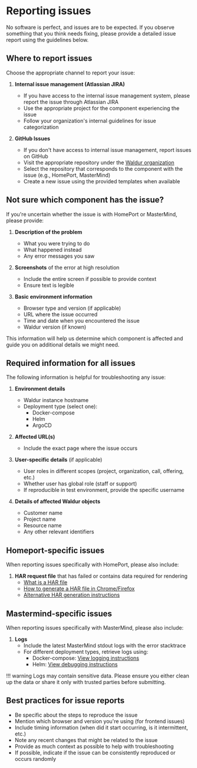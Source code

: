 # Reporting issues

No software is perfect, and issues are to be expected. If you observe something that you think needs fixing, please provide a detailed issue report using the guidelines below.

## Where to report issues

Choose the appropriate channel to report your issue:

1. **Internal issue management (Atlassian JIRA)**
   - If you have access to the internal issue management system, please report the issue through Atlassian JIRA
   - Use the appropriate project for the component experiencing the issue
   - Follow your organization's internal guidelines for issue categorization

2. **GitHub Issues**
   - If you don't have access to internal issue management, report issues on GitHub
   - Visit the appropriate repository under the [Waldur organization](https://github.com/waldur)
   - Select the repository that corresponds to the component with the issue (e.g., HomePort, MasterMind)
   - Create a new issue using the provided templates when available

## Not sure which component has the issue?

If you're uncertain whether the issue is with HomePort or MasterMind, please provide:

1. **Description of the problem**
    - What you were trying to do
    - What happened instead
    - Any error messages you saw

2. **Screenshots** of the error at high resolution
    - Include the entire screen if possible to provide context
    - Ensure text is legible

3. **Basic environment information**
    - Browser type and version (if applicable)
    - URL where the issue occurred
    - Time and date when you encountered the issue
    - Waldur version (if known)

This information will help us determine which component is affected and guide you on additional details we might need.

## Required information for all issues

The following information is helpful for troubleshooting any issue:

1. **Environment details**
    - Waldur instance hostname
    - Deployment type (select one):
        - Docker-compose
        - Helm
        - ArgoCD

2. **Affected URL(s)**
    - Include the exact page where the issue occurs

3. **User-specific details** (if applicable)
    - User roles in different scopes (project, organization, call, offering, etc.)
    - Whether user has global role (staff or support)
    - If reproducible in test environment, provide the specific username

4. **Details of affected Waldur objects**
    - Customer name
    - Project name
    - Resource name
    - Any other relevant identifiers

## Homeport-specific issues

When reporting issues specifically with HomePort, please also include:

1. **HAR request file** that has failed or contains data required for rendering
    - [What is a HAR file](https://www.keycdn.com/support/what-is-a-har-file)
    - [How to generate a HAR file in Chrome/Firefox](https://support.zendesk.com/hc/en-us/articles/204410413-Generating-a-HAR-file-for-troubleshooting)
    - [Alternative HAR generation instructions](https://support.box.com/hc/en-us/articles/360043696054-How-to-Generate-Network-Captures-for-Troubleshooting)

## Mastermind-specific issues

When reporting issues specifically with MasterMind, please also include:

1. **Logs**
    - Include the latest MasterMind stdout logs with the error stacktrace
    - For different deployment types, retrieve logs using:
        - Docker-compose: [View logging instructions](../admin-guide/deployment/docker-compose/index.md#logs)
        - Helm: [View debugging instructions](../admin-guide/debugging.md#helm)

!!! warning
    Logs may contain sensitive data. Please ensure you either clean up the data or share it only with trusted parties before submitting.

## Best practices for issue reports

- Be specific about the steps to reproduce the issue
- Mention which browser and version you're using (for frontend issues)
- Include timing information (when did it start occurring, is it intermittent, etc.)
- Note any recent changes that might be related to the issue
- Provide as much context as possible to help with troubleshooting
- If possible, indicate if the issue can be consistently reproduced or occurs randomly
